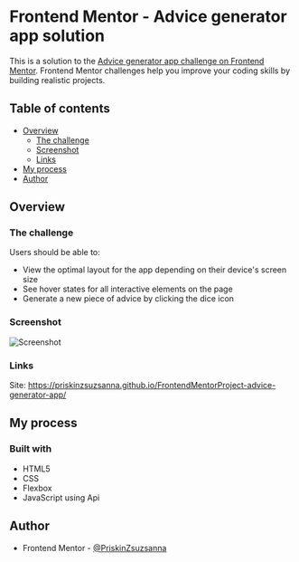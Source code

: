 # Frontend Mentor - Advice generator app solution

This is a solution to the [Advice generator app challenge on Frontend Mentor](https://www.frontendmentor.io/challenges/advice-generator-app-QdUG-13db). Frontend Mentor challenges help you improve your coding skills by building realistic projects.

## Table of contents

- [Overview](#overview)
  - [The challenge](#the-challenge)
  - [Screenshot](#screenshot)
  - [Links](#links)
- [My process](#my-process)
- [Author](#author)




## Overview

### The challenge

Users should be able to:

- View the optimal layout for the app depending on their device's screen size
- See hover states for all interactive elements on the page
- Generate a new piece of advice by clicking the dice icon

### Screenshot
![Screenshot](https://user-images.githubusercontent.com/121173949/212567007-927be7d4-894a-4130-a3e2-9d92cf917eab.png)

### Links
Site: https://priskinzsuzsanna.github.io/FrontendMentorProject-advice-generator-app/

## My process

### Built with

- HTML5
- CSS
- Flexbox
- JavaScript using Api

## Author

- Frontend Mentor - [@PriskinZsuzsanna](https://www.frontendmentor.io/profile/PriskinZsuzsanna)



